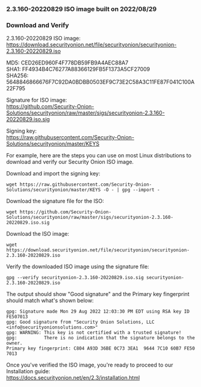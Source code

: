 ### 2.3.160-20220829 ISO image built on 2022/08/29



### Download and Verify

2.3.160-20220829 ISO image:  
https://download.securityonion.net/file/securityonion/securityonion-2.3.160-20220829.iso

MD5: CED26ED960F4F778DB59FB9A4AEC88A7  
SHA1: FF4934B4C76277A88366129FB5F1373A5CF27009  
SHA256: 5648846866676F7C92DA0BDBB0503EF9C73E2C58A3C11FE87F041C100A22F795 

Signature for ISO image:  
https://github.com/Security-Onion-Solutions/securityonion/raw/master/sigs/securityonion-2.3.160-20220829.iso.sig

Signing key:  
https://raw.githubusercontent.com/Security-Onion-Solutions/securityonion/master/KEYS  

For example, here are the steps you can use on most Linux distributions to download and verify our Security Onion ISO image.

Download and import the signing key:  
```
wget https://raw.githubusercontent.com/Security-Onion-Solutions/securityonion/master/KEYS -O - | gpg --import -  
```

Download the signature file for the ISO:  
```
wget https://github.com/Security-Onion-Solutions/securityonion/raw/master/sigs/securityonion-2.3.160-20220829.iso.sig
```

Download the ISO image:  
```
wget https://download.securityonion.net/file/securityonion/securityonion-2.3.160-20220829.iso
```

Verify the downloaded ISO image using the signature file:  
```
gpg --verify securityonion-2.3.160-20220829.iso.sig securityonion-2.3.160-20220829.iso
```

The output should show "Good signature" and the Primary key fingerprint should match what's shown below:
```
gpg: Signature made Mon 29 Aug 2022 12:03:30 PM EDT using RSA key ID FE507013
gpg: Good signature from "Security Onion Solutions, LLC <info@securityonionsolutions.com>"
gpg: WARNING: This key is not certified with a trusted signature!
gpg:          There is no indication that the signature belongs to the owner.
Primary key fingerprint: C804 A93D 36BE 0C73 3EA1  9644 7C10 60B7 FE50 7013
```

Once you've verified the ISO image, you're ready to proceed to our Installation guide:  
https://docs.securityonion.net/en/2.3/installation.html
